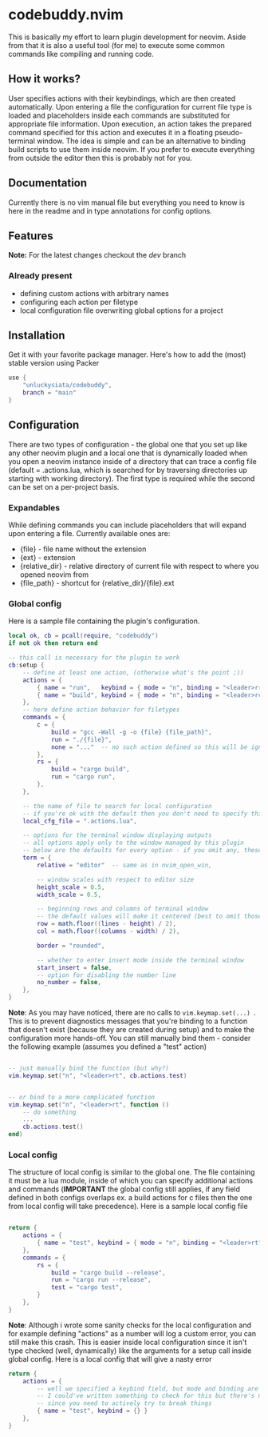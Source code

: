 # codebuddy.nvim
This is basically my effort to learn plugin development for neovim.
Aside from that it is also a useful tool (for me) to execute
some common commands like compiling and running code.

## How it works?
User specifies actions with their keybindings, which are then
created automatically. Upon entering a file the configuration
for current file type is loaded and placeholders inside
each commands are substituted for appropriate file information.
Upon execution, an action takes the prepared command specified
for this action and executes it in a floating pseudo-terminal
window. The idea is simple and can be an alternative to
binding build scripts to use them inside neovim. If you
prefer to execute everything from outside the editor then
this is probably not for you.

## Documentation
Currently there is no vim manual file but everything you need
to know is here in the readme and in type annotations for
config options.

## Features
**Note:** For the latest changes checkout the *dev* branch
### Already present
- defining custom actions with arbitrary names
- configuring each action per filetype
- local configuration file overwriting global options for a project

## Installation
Get it with your favorite package manager. Here's how to add the (most) stable
version using Packer
```lua
use {
    "unluckysiata/codebuddy",
    branch = "main"
}
```
## Configuration
There are two types of configuration - the global one that you set up like any other neovim
plugin and a local one that is dynamically loaded when you open a neovim instance inside
of a directory that can trace a config file (default = .actions.lua, which is searched for
by traversing directories up starting with working directory). The first type is
required while the second can be set on a per-project basis.

### Expandables
While defining commands you can include placeholders that will expand
upon entering a file.
Currently available ones are:
- {file} - file name without the extension 
- {ext} - extension
- {relative_dir} - relative directory of current file with respect to where you opened neovim from
- {file_path} - shortcut for {relative_dir}/{file}.ext

### Global config
Here is a sample file containing the plugin's configuration.
```lua
local ok, cb = pcall(require, "codebuddy")
if not ok then return end

-- this call is necessary for the plugin to work
cb:setup {
    -- define at least one action, (otherwise what's the point ;))
    actions = {
        { name = "run",   keybind = { mode = "n", binding = "<leader>rr" }, ask_for_args = true },
        { name = "build", keybind = { mode = "n", binding = "<leader>rc" } },
    },
    -- here define action behavior for filetypes
    commands = {
        c = {
            build = "gcc -Wall -g -o {file} {file_path}",
            run = "./{file}",
            none = "..."  -- no such action defined so this will be ignored
        },
        rs = {
            build = "cargo build",
            run = "cargo run",
        },
    },

    -- the name of file to search for local configuration
    -- if you're ok with the default then you don't need to specify this
    local_cfg_file = ".actions.lua",

    -- options for the terminal window displaying outputs
    -- all options apply only to the window managed by this plugin
    -- below are the defaults for every option - if you omit any, these will be used
    term = {
        relative = "editor"  -- same as in nvim_open_win,

        -- window scales with respect to editor size
        height_scale = 0.5, 
        width_scale = 0.5,

        -- beginning rows and columns of terminal window
        -- the default values will make it centered (best to omit those)
        row = math.floor((lines - height) / 2),
        col = math.floor((columns - width) / 2),

        border = "rounded",

        -- whether to enter insert mode inside the terminal window
        start_insert = false,  
        -- option for disabling the number line 
        no_number = false,
    },
}
```
**Note**: As you may have noticed, there are no calls to ```vim.keymap.set(...) ```.
This is to prevent diagnostics messages that you're binding to
a function that doesn't exist (because they are created during setup)
and to make the configuration more hands-off. You can still manually
bind them - consider the following example (assumes you defined a "test" action)
```lua

-- just manually bind the function (but why?)
vim.keymap.set("n", "<leader>rt", cb.actions.test)


-- or bind to a more complicated function
vim.keymap.set("n", "<leader>rt", function ()
    -- do something
    ...
    cb.actions.test()
end)
```


### Local config
The structure of local config is similar to the global one.
The file containing it must be a lua module, inside of which
you can specify additional actions and commands (**IMPORTANT**
the global config still applies, if any field defined in both
configs overlaps ex. a build actions for c files then the one
from local config will take precedence). Here is a sample local
config file
```lua

return {
    actions = {
        { name = "test", keybind = { mode = "n", binding = "<leader>rt" } }
    },
    commands = {
        rs = {
            build = "cargo build --release",
            run = "cargo run --release",
            test = "cargo test",
        }
    },
}
```

**Note**: Although i wrote some sanity checks for the local configuration
and for example defining "actions" as a number will log a custom error,
you can still make this crash. This is easier inside local configuration
since it isn't type checked (well, dynamically) like the arguments
for a setup call inside global config. Here is a local config that
will give a nasty error
```lua
return {
    actions = {
        -- well we specified a keybind field, but mode and binding are missing
        -- I could've written something to check for this but there's no point
        -- since you need to actively try to break things
        { name = "test", keybind = {} }
    },
}
```
